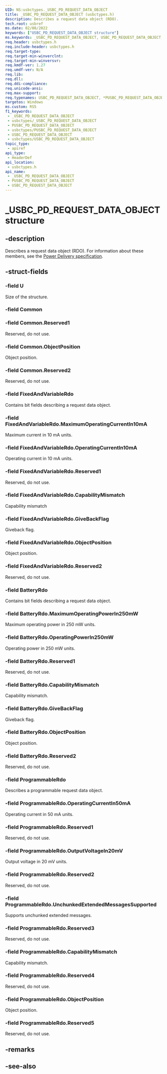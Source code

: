 ```yaml
---
UID: NS:usbctypes._USBC_PD_REQUEST_DATA_OBJECT
title: _USBC_PD_REQUEST_DATA_OBJECT (usbctypes.h)
description: Describes a request data object (RDO).
tech.root: usbref
ms.date: 02/08/2022
keywords: ["USBC_PD_REQUEST_DATA_OBJECT structure"]
ms.keywords: _USBC_PD_REQUEST_DATA_OBJECT, USBC_PD_REQUEST_DATA_OBJECT, *PUSBC_PD_REQUEST_DATA_OBJECT,
req.header: usbctypes.h
req.include-header: usbctypes.h
req.target-type: 
req.target-min-winverclnt: 
req.target-min-winversvr: 
req.kmdf-ver: 1.27
req.umdf-ver: N/A
req.lib: 
req.dll: 
req.ddi-compliance: 
req.unicode-ansi: 
req.max-support: 
req.typenames: USBC_PD_REQUEST_DATA_OBJECT, *PUSBC_PD_REQUEST_DATA_OBJECT
targetos: Windows
ms.custom: RS5
f1_keywords:
 - _USBC_PD_REQUEST_DATA_OBJECT
 - usbctypes/_USBC_PD_REQUEST_DATA_OBJECT
 - PUSBC_PD_REQUEST_DATA_OBJECT
 - usbctypes/PUSBC_PD_REQUEST_DATA_OBJECT
 - USBC_PD_REQUEST_DATA_OBJECT
 - usbctypes/USBC_PD_REQUEST_DATA_OBJECT
topic_type:
 - apiref
api_type:
 - HeaderDef
api_location:
 - usbctypes.h
api_name:
 - _USBC_PD_REQUEST_DATA_OBJECT
 - PUSBC_PD_REQUEST_DATA_OBJECT
 - USBC_PD_REQUEST_DATA_OBJECT
---
```


# _USBC_PD_REQUEST_DATA_OBJECT structure

## -description

Describes a request data object (RDO). For information about these members, see the [Power Delivery specification](https://www.usb.org/documents?search=&tid_2%5B0%5D=40&items_per_page=50).

## -struct-fields

### -field U

Size of the structure.

### -field Common

### -field Common.Reserved1

Reserved, do not use.

### -field Common.ObjectPosition

Object position.

### -field Common.Reserved2

Reserved, do not use.

### -field FixedAndVariableRdo

Contains bit fields describing a request data object.

### -field FixedAndVariableRdo.MaximumOperatingCurrentIn10mA

Maximum current in 10 mA units.

### -field FixedAndVariableRdo.OperatingCurrentIn10mA

Operating current in 10 mA units.

### -field FixedAndVariableRdo.Reserved1

Reserved, do not use.

### -field FixedAndVariableRdo.CapabilityMismatch

Capability mismatch

### -field FixedAndVariableRdo.GiveBackFlag

Giveback flag.

### -field FixedAndVariableRdo.ObjectPosition

Object position.

### -field FixedAndVariableRdo.Reserved2

Reserved, do not use.

### -field BatteryRdo

Contains bit fields describing a request data object.

### -field BatteryRdo.MaximumOperatingPowerIn250mW

Maximum operating power in 250 mW units.

### -field BatteryRdo.OperatingPowerIn250mW

Operating power in 250 mW units.

### -field BatteryRdo.Reserved1

Reserved, do not use.

### -field BatteryRdo.CapabilityMismatch

Capability mismatch.

### -field BatteryRdo.GiveBackFlag

Giveback flag.

### -field BatteryRdo.ObjectPosition

Object position.

### -field BatteryRdo.Reserved2

Reserved, do not use.

### -field ProgrammableRdo

Describes a programmable request data object.

### -field ProgrammableRdo.OperatingCurrentIn50mA

Operating current in 50 mA units.

### -field ProgrammableRdo.Reserved1

Reserved, do not use.

### -field ProgrammableRdo.OutputVoltageIn20mV

Output voltage in 20 mV units.

### -field ProgrammableRdo.Reserved2

Reserved, do not use.

### -field ProgrammableRdo.UnchunkedExtendedMessagesSupported

Supports unchunked extended messages.

### -field ProgrammableRdo.Reserved3

Reserved, do not use.

### -field ProgrammableRdo.CapabilityMismatch

Capability mismatch.

### -field ProgrammableRdo.Reserved4

Reserved, do not use.

### -field ProgrammableRdo.ObjectPosition

Object position.

### -field ProgrammableRdo.Reserved5

Reserved, do not use.

## -remarks

## -see-also
